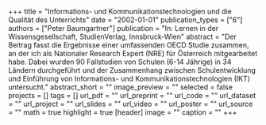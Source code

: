 +++
title = "Informations- und Kommunikationstechnologien und die Qualität des Unterrichts"
date = "2002-01-01"
publication_types = ["6"]
authors = ["Peter Baumgartner"]
publication = "In: Lernen in der Wissensgesellschaft, StudienVerlag, Innsbruck-Wien"
abstract = "Der Beitrag fasst die Ergebnisse einer umfassenden OECD Studie zusammen, an der ich als Nationaler Research Expert (NRE) für Österreich mitgearbeitet habe. Dabei wurden 90 Fallstudien von Schulen (6-14 Jährige) in 34 Ländern durchgeführt und der Zusammenhang zwischen Schulentwicklung und Einführung von Informations- und Kommunikationstechnologien (IKT) untersucht."
abstract_short = ""
image_preview = ""
selected = false
projects = []
tags = []
url_pdf = ""
url_preprint = ""
url_code = ""
url_dataset = ""
url_project = ""
url_slides = ""
url_video = ""
url_poster = ""
url_source = ""
math = true
highlight = true
[header]
image = ""
caption = ""
+++
